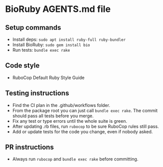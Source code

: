 # BioRuby AGENTS.md file

## Setup commands
- Install deps: `sudo apt install ruby-full ruby-bundler`
- Install BioRuby: `sudo gem install bio`
- Run tests: `bundle exec rake`

## Code style
- RuboCop Default Ruby Style Guide

## Testing instructions
- Find the CI plan in the .github/workflows folder.
- From the package root you can just call `bundle exec rake`. The commit should pass all tests before you merge.
- Fix any test or type errors until the whole suite is green.
- After updating .rb files, run `rubocop` to be sure RuboCop rules still pass.
- Add or update tests for the code you change, even if nobody asked.
 
## PR instructions
- Always run `rubocop` and `bundle exec rake` before committing.
